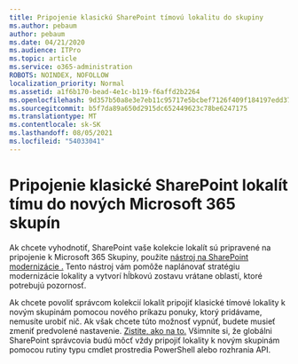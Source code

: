 ```yaml
---
title: Pripojenie klasickú SharePoint tímovú lokalitu do skupiny
ms.author: pebaum
author: pebaum
ms.date: 04/21/2020
ms.audience: ITPro
ms.topic: article
ms.service: o365-administration
ROBOTS: NOINDEX, NOFOLLOW
localization_priority: Normal
ms.assetid: a1f6b170-bead-4e1c-b119-f6affd2b2264
ms.openlocfilehash: 9d357b50a8e3e7eb11c95717e5bcbef7126f409f184197edd3705c3039241bbe
ms.sourcegitcommit: b5f7da89a650d2915dc652449623c78be6247175
ms.translationtype: MT
ms.contentlocale: sk-SK
ms.lasthandoff: 08/05/2021
ms.locfileid: "54033041"
---
```

# <a name="connect-classic-sharepoint-team-sites-to-new-microsoft-365-groups"></a>Pripojenie klasické SharePoint lokalít tímu do nových Microsoft 365 skupín

Ak chcete vyhodnotiť, SharePoint vaše kolekcie lokalít sú pripravené na pripojenie k Microsoft 365 Skupiny, použite [nástroj na SharePoint modernizácie .](https://go.microsoft.com/fwlink/?linkid=873066) Tento nástroj vám pomôže naplánovať stratégiu modernizácie lokality a vytvorí hĺbkovú zostavu vrátane oblastí, ktoré potrebujú pozornosť.
  
Ak chcete povoliť správcom kolekcií lokalít pripojiť klasické tímové lokality k novým skupinám pomocou nového príkazu ponuky, ktorý pridávame, nemusíte urobiť nič. Ak však chcete túto možnosť vypnúť, budete musieť zmeniť predvolené nastavenie. [Zistite, ako na to.](https://go.microsoft.com/fwlink/?linkid=2004316) Všimnite si, že globálni SharePoint správcovia budú môcť vždy pripojiť lokality k novým skupinám pomocou rutiny typu cmdlet prostredia PowerShell alebo rozhrania API.
  

